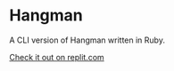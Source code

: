 # Hangman

A CLI version of Hangman written in Ruby.

[Check it out on replit.com](https://replit.com/@01zulfi/hangman)
